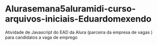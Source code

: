 # Alurasemana5aluramidi-curso-arquivos-iniciais-Eduardomexendo
Atividade de Javascript do EAD da Alura (parceira da empresa de vagas ) para  candidatos a vaga de emprego 
